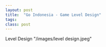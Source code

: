 ```yaml
---
layout: post
title:  "Go Indonesia - Game Level Design"
tags: 
class: post
---
```


Level Design
"/images/level design.jpeg"
